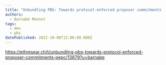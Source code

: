 ```yaml
---
title: "Unbundling PBS: Towards protocol-enforced proposer commitments (PEPC)"
authors:
  - Barnabé Monnot
tags:
  - mev
  - pbs
datePublished: 2022-10-08T12:00:00.000Z
---
```


<https://ethresear.ch/t/unbundling-pbs-towards-protocol-enforced-proposer-commitments-pepc/13879?u=barnabe>
